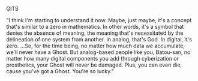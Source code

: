 GITS

"I think I'm starting to understand it now. Maybe, just maybe, it's a concept that's 
similar to a zero in mathematics. In other words, it's a symbol that denies the absence 
of meaning, the meaning that's necessitated by the delineation of one system from another. 
In analog, that's God. In digital, it's zero. ...So, for the time being, no matter how 
much data we accumulate, we'll never have a Ghost. But analog-based people like you, 
Batou-san, no matter how many digital components you add through cyberization or prosthetics, 
your Ghost will never be damaged. Plus, you can even die, cause you've got a Ghost. You're 
so lucky."
